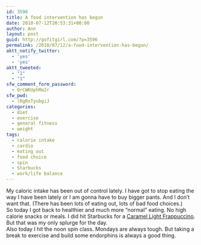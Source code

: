 ```yaml
---
id: 3596
title: A food intervention has begun
date: 2010-07-12T20:53:31+00:00
author: Ann
layout: post
guid: http://gofitgirl.com/?p=3596
permalink: /2010/07/12/a-food-intervention-has-begun/
aktt_notify_twitter:
  - 'yes'
  - 'yes'
aktt_tweeted:
  - "1"
  - "1"
sfw_comment_form_password:
  - OrCWKUphMa2r
sfw_pwd:
  - lRgRnTyubgiJ
categories:
  - diet
  - exercise
  - general fitness
  - weight
tags:
  - calorie intake
  - cardio
  - eating out
  - food choice
  - spin
  - Starbucks
  - work/life balance
---
```

My caloric intake has been out of control lately. I have got to stop eating the way I have been lately or I am gonna have to buy bigger pants. And I don&#8217;t want that. (There has been lots of eating out, lots of bad food choices.)  
So today I got back to healthier and much more &#8220;normal&#8221; eating. No high calorie snacks or meals. I did hit Starbucks for a [Caramel Light Frappuccino](http://www.starbucks.com/menu/drinks). But that was my only splurge for the day.  
Also today I hit the noon spin class. Mondays are always tough. But taking a break to exercise and build some endorphins is always a good thing.